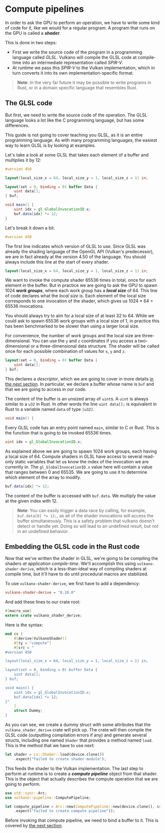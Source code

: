 # Compute pipelines

In order to ask the GPU to perform an operation, we have to write some kind of code for it, like we
would for a regular program. A program that runs on the GPU is called a ***shader***.

This is done in two steps:

- First we write the source code of the program in a programming language called *GLSL*. Vulkano
  will compile the GLSL code at compile-time into an intermediate representation called *SPIR-V*.
- At runtime we pass this *SPIR-V* to the Vulkan implementation, which in turn converts it into
  its own implementation-specific format.

<center><object data="/guide-compute-pipeline-1.svg"></object></center>

> **Note**: In the very far future it may be possible to write programs in Rust, or in a
> domain specific language that resembles Rust.

## The GLSL code

But first, we need to write the source code of the operation. The GLSL language looks a lot like
the C programming language, but has some differences.

This guide is not going to cover teaching you GLSL, as it is an entire programming language. As with 
many programming languages, the easiest way to learn GLSL is by looking at examples.

Let's take a look at some GLSL that takes each element of a buffer and multiplies it by 12:

```glsl
#version 450

layout(local_size_x = 64, local_size_y = 1, local_size_z = 1) in;

layout(set = 0, binding = 0) buffer Data {
    uint data[];
} buf;

void main() {
    uint idx = gl_GlobalInvocationID.x;
    buf.data[idx] *= 12;
}
```

Let's break it down a bit.

```glsl
#version 450
```

The first line indicates which version of GLSL to use. Since GLSL was already the shading language
of the OpenGL API (Vulkan's predecessor), we are in fact already at the version 4.50 of the
language. You should always include this line at the start of every shader.

```glsl
layout(local_size_x = 64, local_size_y = 1, local_size_z = 1) in;
```

We want to invoke the compute shader 65536 times in total, once for each element in the buffer.
But in practice we are going to ask the GPU to spawn 1024 ***work groups***, where each work group
has a ***local size*** of 64. This line of code declares what the *local size* is. Each element of
the local size corresponds to one invocation of the shader, which gives us 1024 * 64 = 65536
invocations.

You should always try to aim for a local size of at least 32 to 64. While we could ask to spawn
65536 work groups with a local size of 1, in practice this has been benchmarked to be slower than
using a larger local size.

For convenience, the number of work groups and the local size are three-dimensional. You can use
the `y` and `z` coordinates if you access a two-dimensional or a three-dimensional data structure.
The shader will be called once for each possible combination of values for `x`, `y` and `z`.

```glsl
layout(set = 0, binding = 0) buffer Data {
    uint data[];
} buf;
```

This declares a *descriptor*, which we are going to cover in more details [in the next
section](/guide/descriptor-sets). In particular, we declare a buffer whose name is `buf` and that
we are going to access in our code.

The content of the buffer is an unsized array of `uint`s. A `uint` is always similar to a `u32`
in Rust. In other words the line `uint data[];` is equivalent in Rust to a variable named `data`
of type `[u32]`.

```glsl
void main() {
```

Every GLSL code has an entry point named `main`, similar to C or Rust. This is the function that
is going to be invoked 65536 times.

```glsl
uint idx = gl_GlobalInvocationID.x;
```

As explained above we are going to spawn 1024 work groups, each having a local size of 64. Compute
shaders in GLSL have access to several read-only static variables that let us know the index of
the invocation we are currently in. The `gl_GlobalInvocationID.x` value here will contain a value
that ranges between 0 and 65535. We are going to use it to determine which element of the array
to modify.

```glsl
buf.data[idx] *= 12;
```

The content of the buffer is accessed with `buf.data`. We multiply the value at the given index
with 12.

> **Note**: You can easily trigger a data race by calling, for example, `buf.data[0] *= 12;`, as all
> of the shader invocations will access the buffer simultaneously. This is a safety problem that
> vulkano doesn't detect or handle yet. Doing so will lead to an undefined result, but not in an
> undefined behavior.

## Embedding the GLSL code in the Rust code

Now that we've written the shader in GLSL, we're going to be compiling the shaders *at 
application compile-time*. We'll accomplish this using `vulkano-shader-derive`, which is a 
less-than-ideal way of compiling shaders at compile time, but it'll have to do until procedural 
macros are stabilized.

To use `vulkano-shader-derive`, we first have to add a dependency:

```toml
vulkano-shader-derive = "0.10.0"
```

And add these lines to our crate root:

```rust
#[macro_use]
extern crate vulkano_shader_derive;
```

Here is the syntax:

```rust
mod cs {
    #[derive(VulkanoShader)]
    #[ty = "compute"]
    #[src = "
#version 450

layout(local_size_x = 64, local_size_y = 1, local_size_z = 1) in;

layout(set = 0, binding = 0) buffer Data {
    uint data[];
} buf;

void main() {
    uint idx = gl_GlobalInvocationID.x;
    buf.data[idx] *= 12;
}"
    ]
    struct Dummy;
}
```

As you can see, we create a dummy struct with some attributes that the `vulkano_shader_derive`
crate will pick up. The crate will then compile the GLSL code (outputting compilation errors if
any) and generate several structs, including one named `Shader` that provides a method named
`load`. This is the method that we have to use next:

```rust
let shader = cs::Shader::load(device.clone())
    .expect("failed to create shader module");
```

This feeds the shader to the Vulkan implementation. The last step to perform at runtime is to
create a ***compute pipeline*** object from that shader. This is the object that actually describes
the compute operation that we are going to perform.

```rust
use std::sync::Arc;
use vulkano::pipeline::ComputePipeline;

let compute_pipeline = Arc::new(ComputePipeline::new(device.clone(), &shader.main_entry_point(), &())
    .expect("failed to create compute pipeline"));
```

Before invoking that compute pipeline, we need to bind a buffer to it. This is covered by [the
next section](/guide/descriptor-sets).
